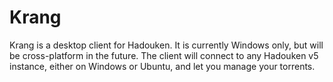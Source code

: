 # Krang

Krang is a desktop client for Hadouken. It is currently Windows only, but will be cross-platform in the future. The client will connect to any Hadouken v5 instance, either on Windows or Ubuntu, and let you manage your torrents.
